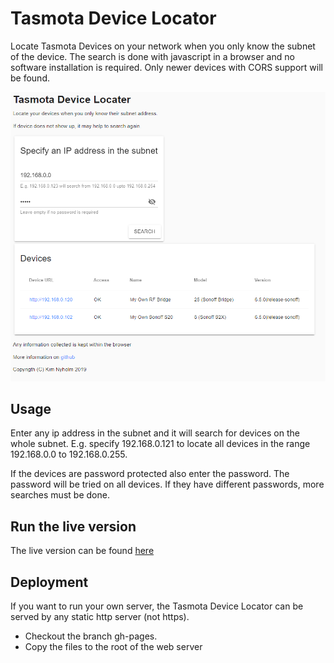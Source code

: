 # Tasmota Device Locator

Locate Tasmota Devices on your network when you only know the subnet of the device.
The search is done with javascript in a browser and no software installation is required.
Only newer devices with CORS support will be found.

![Tasmota Device Locator](doc/TasmotaDeviceLocator.png)

## Usage

Enter any ip address in the subnet and it will search for devices on the whole subnet.
E.g. specify 192.168.0.121 to locate all devices in the range 192.168.0.0 to 192.168.0.255.

If the devices are password protected also enter the password. The password will be tried
on all devices. If they have different passwords, more searches must be done.

## Run the live version
The live version can be found [here](http://tasmota.simplethings.work)

## Deployment
If you want to run your own server, the Tasmota Device Locator can be served by any static
http server (not https).
- Checkout the branch gh-pages.
- Copy the files to the root of the web server
